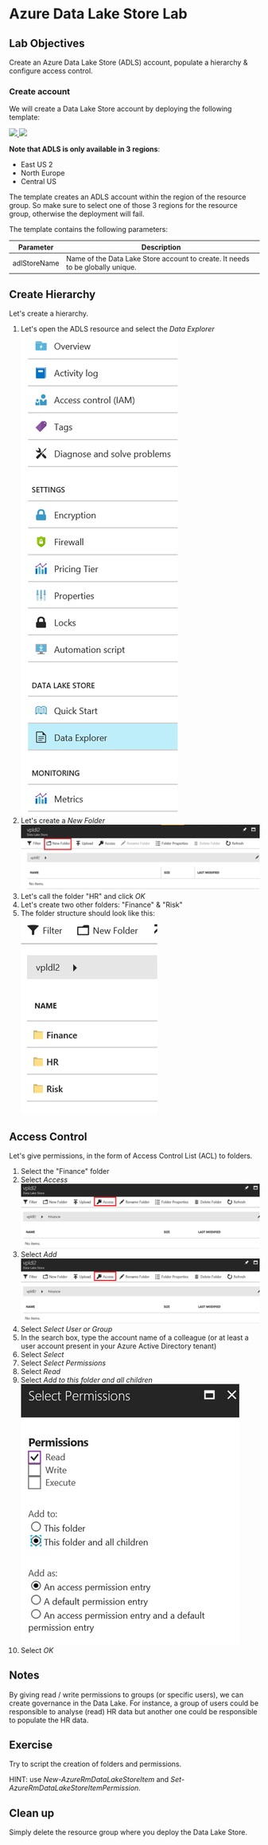 # Azure Data Lake Store Lab

## Lab Objectives

Create an Azure Data Lake Store (ADLS) account, populate a hierarchy & configure access control.

### Create account

We will create a Data Lake Store account by deploying the following template:

<a href="https://portal.azure.com/#create/Microsoft.Template/uri/https%3A%2F%2Fraw.githubusercontent.com%2Fvplauzon%2Fazure-training%2Fmaster%2Fiaas-training%2F2.1%20-%20Data%20Lake%20Store%2FADLS.json"
target="_blank">
    <img src="http://azuredeploy.net/deploybutton.png"/>
</a>
<a href="http://armviz.io/#/?load=https%3A%2F%2Fraw.githubusercontent.com%2Fvplauzon%2Fazure-training%2Fmaster%2Fiaas-training%2F2.1%20-%20Data%20Lake%20Store%2FADLS.json" target="_blank">
    <img src="http://armviz.io/visualizebutton.png"/>
</a>

**Note that ADLS is only available in 3 regions**:
* East US 2
* North Europe
* Central US

The template creates an ADLS account within the region of the resource group.  So make sure to select one of those 3 regions for the resource group, otherwise the deployment will fail.

The template contains the following parameters:



Parameter | Description
--- | ---
adlStoreName | Name of the Data Lake Store account to create.  It needs to be globally unique.

## Create Hierarchy

Let's create a hierarchy.

1. Let's open the ADLS resource and select the *Data Explorer*
![](images/DataExplorer.PNG)
1. Let's create a *New Folder*
![](images/NewFolder.png)
1. Let's call the folder "HR" and click *OK*
1. Let's create two other folders:  "Finance" & "Risk"
1. The folder structure should look like this:
![](images/3Folders.PNG)

## Access Control

Let's give permissions, in the form of Access Control List (ACL) to folders.

1. Select the "Finance" folder
1. Select *Access*
![](images/Access.png)
1. Select *Add*
![](images/Access.png)
1. Select *Select User or Group*
1. In the search box, type the account name of a colleague (or at least a user account present in your Azure Active Directory tenant)
1. Select *Select*
1. Select *Select Permissions*
1. Select *Read*
1. Select *Add to this folder and all children*
![](images/Permissions.PNG)
1. Select *OK*
   

## Notes

By giving read / write permissions to groups (or specific users), we can create governance in the Data Lake.  For instance, a group of users could be responsible to analyse (read) HR data but another one could be responsible to populate the HR data.

## Exercise

Try to script the creation of folders and permissions.

HINT:  use <i>New-AzureRmDataLakeStoreItem</i> and <i>Set-AzureRmDataLakeStoreItemPermission</i>.

## Clean up

Simply delete the resource group where you deploy the Data Lake Store.
